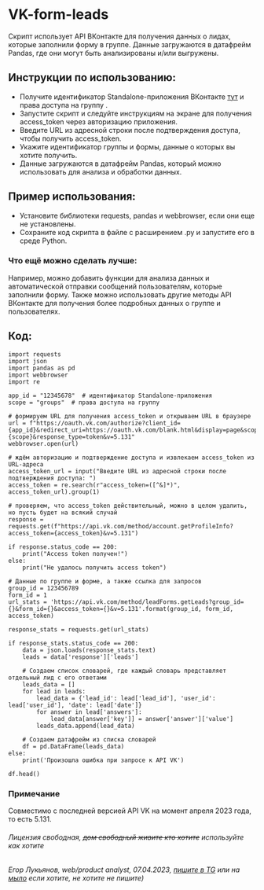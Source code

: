 # VK-form-leads
Скрипт использует API ВКонтакте для получения данных о лидах, которые заполнили форму в группе. Данные загружаются в датафрейм Pandas, где они могут быть анализированы и/или выгружены.


## Инструкции по использованию:

 - Получите идентификатор Standalone-приложения ВКонтакте [тут](https://dev.vk.com/ "VK для разработчиков") и права доступа на группу .
 - Запустите скрипт и следуйте инструкциям на экране для получения access_token через авторизацию приложения.
 - Введите URL из адресной строки после подтверждения доступа, чтобы получить access_token.
 - Укажите идентификатор группы и формы, данные о которых вы хотите получить.
 - Данные загружаются в датафрейм Pandas, который можно использовать для анализа и обработки данных.
 
## Пример использования:

 - Установите библиотеки requests, pandas и webbrowser, если они еще не установлены.
 - Сохраните код скрипта в файле с расширением .py и запустите его в среде Python.
 
### Что ещё можно сделать лучше:

Например, можно добавить функции для анализа данных и автоматической отправки сообщений пользователям, которые заполнили форму. Также можно использовать другие методы API ВКонтакте для получения более подробных данных о группе и пользователях.

## Код:

    import requests
    import json
    import pandas as pd
    import webbrowser
    import re

    app_id = "12345678"  # идентификатор Standalone-приложения
    scope = "groups"  # права доступа на группу

    # формируем URL для получения access_token и открываем URL в браузере
    url = f"https://oauth.vk.com/authorize?client_id={app_id}&redirect_uri=https://oauth.vk.com/blank.html&display=page&scope={scope}&response_type=token&v=5.131"
    webbrowser.open(url)

    # ждём авторизацию и подтверждение доступа и извлекаем access_token из URL-адреса
    access_token_url = input("Введите URL из адресной строки после подтверждения доступа: ")
    access_token = re.search(r"access_token=([^&]*)", access_token_url).group(1)

    # проверяем, что access_token действительный, можно в целом удалить, но пусть будет на всякий случай
    response = requests.get(f"https://api.vk.com/method/account.getProfileInfo?access_token={access_token}&v=5.131")

    if response.status_code == 200:
        print("Access token получен!")
    else:
        print("Не удалось получить access token")

    # Данные по группе и форме, а также ссылка для запросов
    group_id = 123456789
    form_id = 1
    url_stats = 'https://api.vk.com/method/leadForms.getLeads?group_id={}&form_id={}&access_token={}&v=5.131'.format(group_id, form_id, access_token)

    response_stats = requests.get(url_stats)

    if response_stats.status_code == 200:
        data = json.loads(response_stats.text)
        leads = data['response']['leads']

        # Создаем список словарей, где каждый словарь представляет отдельный лид с его ответами
        leads_data = []
        for lead in leads:
            lead_data = {'lead_id': lead['lead_id'], 'user_id': lead['user_id'], 'date': lead['date']}
            for answer in lead['answers']:
                lead_data[answer['key']] = answer['answer']['value']
            leads_data.append(lead_data)

        # Создаем датафрейм из списка словарей
        df = pd.DataFrame(leads_data)
    else:
        print('Произошла ошибка при запросе к API VK')

    df.head()

### Примечание

Совместимо с последней версией API VK на момент апреля 2023 года, то есть 5.131.

###### Лицензия свободная, ~~дом свободный живите кто хотите~~ используйте как хотите
###### Егор Лукьянов, web/product analyst, 07.04.2023, [пишите в TG](https://t.me/luckyenough/ "телега") или на [мыло](mailto:yegor2010yy@yahoo.com "e-mail") если хотите, не хотите не пишите)
